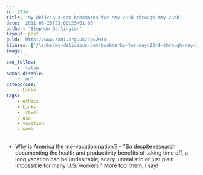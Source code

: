 ```yaml
---
id: 2934
title: 'My delicious.com bookmarks for May 23rd through May 25th'
date: '2011-05-25T23:00:23+01:00'
author: 'Stephen Darlington'
layout: post
guid: 'http://www.zx81.org.uk/?p=2934'
aliases: ['/links/my-delicious-com-bookmarks-for-may-23rd-through-may-25th.html']
image:
    - ''
seo_follow:
    - 'false'
adman_disable:
    - 'on'
categories:
    - Links
tags:
    - ethics
    - Links
    - Travel
    - usa
    - vacation
    - work
---
```


- [Why is America the ‘no-vacation nation’?](http://www.cnn.com/2011/TRAVEL/05/23/vacation.in.america/index.html) – "So despite research documenting the health and productivity benefits of taking time off, a long vacation can be undesirable, scary, unrealistic or just plain impossible for many U.S. workers." More fool them, I say!